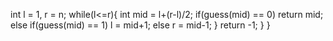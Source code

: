 int l = 1, r = n;
while(l<=r){
int mid = l+(r-l)/2;
if(guess(mid) == 0)
return mid;
else if(guess(mid) == 1)
l = mid+1;
else
r = mid-1;
}
return -1;
}
}